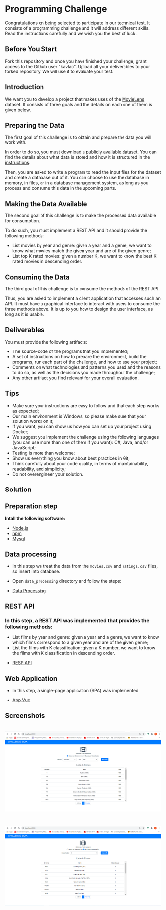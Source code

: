 # Programming Challenge

Congratulations on being selected to participate in our technical test. It consists of a programming challenge and it will address different skills. Read the instructions carefully and we wish you the best of luck.

## Before You Start

Fork this repository and once you have finished your challenge, grant access to the Github user "kavlac". Upload all your deliverables to your forked repository. We will use it to evaluate your test.

## Introduction

We want you to develop a project that makes uses of the [MovieLens](https://grouplens.org/datasets/movielens/) dataset. It consists of three goals and the details on each one of them is given below.

## Preparing the Data

The first goal of this challenge is to obtain and prepare the data you will work with.

In order to do so, you must download a [publicly available dataset](http://files.grouplens.org/datasets/movielens/ml-25m.zip). You can find the details about what data is stored and how it is structured in the [instructions](http://files.grouplens.org/datasets/movielens/ml-25m-README.html).

Then, you are asked to write a program to read the input files for the dataset and create a database out of it. You can choose to use the database in memory, in files, or in a database management system, as long as you process and consume this data in the upcoming parts.

## Making the Data Available

The second goal of this challenge is to make the processed data available for consumption.

To do such, you must implement a REST API and it should provide the following methods:
- List movies by year and genre: given a year and a genre, we want to know what movies match the given year and are of the given genre;
- List top K rated movies: given a number K, we want to know the best K rated movies in descending order.

## Consuming the Data

The third goal of this challenge is to consume the methods of the REST API.

Thus, you are asked to implement a client application that accesses such an API. It must have a graphical interface to interact with users to consume the three methods above. It is up to you how to design the user interface, as long as it is usable.

## Deliverables

You must provide the following artifacts:
- The source-code of the programs that you implemented;
- A set of instructions on how to prepare the environment, build the programs, run each part of the challenge, and how to use your project;
- Comments on what technologies and patterns you used and the reasons to do so, as well as the decisions you made throughout the challenge;
- Any other artifact you find relevant for your overall evaluation.

## Tips

- Make sure your instructions are easy to follow and that each step works as expected;
- Our main environment is Windows, so please make sure that your solution works on it;
- If you want, you can show us how you can set up your project using Docker;
- We suggest you implement the challenge using the following languages (you can use more than one of them if you want): C#, Java, and/or JavaScript;
- Testing is more than welcome;
- Show us everything you know about best practices in Git;
- Think carefully about your code quality, in terms of maintainability, readability, and simplicity;
- Do not overengineer your solution.


## Solution

## Preparation step

<b> Intall the following software:</b>

- [Node.js](https://nodejs.org/en/)
- [npm](https://www.npmjs.com/)
- [Mysql](https://www.apachefriends.org/pt_br/download.html)


## Data processing

- In this step we treat the data from the ``movies.csv`` and ``ratings.csv`` files, so insert into database.

- Open ``data_processing`` directory and follow the steps:

* [Data Processing](data_processing/README.md)

## REST API

### In this step, a REST API was implemented that provides the following methods:

- List films by year and genre: given a year and a genre, we want to know which films correspond to a given year and are of the given genre;
- List the films with K classification: given a K number, we want to know the films with K classification in descending order.

* [RESP API](API/README.md)


## Web Application

- In this step, a single-page application (SPA) was implemented

* [App Vue](App-Vue/README.md)

## Screenshots

<h1 align='center'>
	<img src="App1.png"/>
</h1>

<h1 align='center'>
	<img src="App2.png"/>
</h1>